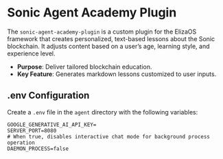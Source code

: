 # Sonic Agent Academy Plugin

The `sonic-agent-academy-plugin` is a custom plugin for the ElizaOS framework that creates personalized, text-based lessons about the Sonic blockchain. It adjusts content based on a user’s age, learning style, and experience level.

- **Purpose**: Deliver tailored blockchain education.
- **Key Feature**: Generates markdown lessons customized to user inputs.

## .env Configuration

Create a `.env` file in the `agent` directory with the following variables:

```env
GOOGLE_GENERATIVE_AI_API_KEY=
SERVER_PORT=8080
# When true, disables interactive chat mode for background process operation
DAEMON_PROCESS=false

```